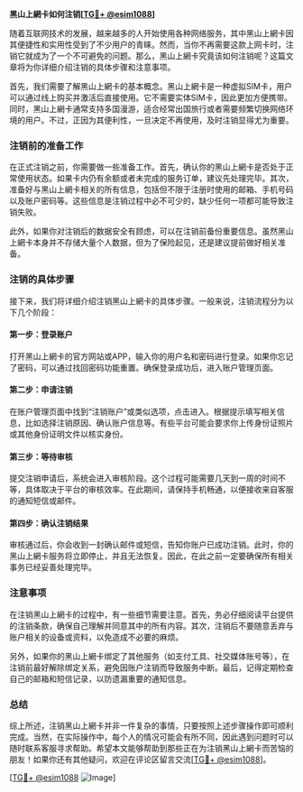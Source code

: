 **黑山上網卡如何注销[[TG💪+ @esim1088](https://t.me/s/esim1088)]**

随着互联网技术的发展，越来越多的人开始使用各种网络服务，其中黑山上網卡因其便捷性和实用性受到了不少用户的青睐。然而，当你不再需要这款上网卡时，注销它就成为了一个不可避免的问题。那么，黑山上網卡究竟该如何注销呢？这篇文章将为你详细介绍注销的具体步骤和注意事项。

首先，我们需要了解黑山上網卡的基本概念。黑山上網卡是一种虚拟SIM卡，用户可以通过线上购买并激活后直接使用。它不需要实体SIM卡，因此更加方便携带。同时，黑山上網卡通常支持多国漫游，适合经常出国旅行或者需要频繁切换网络环境的用户。不过，正因为其便利性，一旦决定不再使用，及时注销显得尤为重要。

### 注销前的准备工作

在正式注销之前，你需要做一些准备工作。首先，确认你的黑山上網卡是否处于正常使用状态。如果卡内仍有余额或者未完成的服务订单，建议先处理完毕。其次，准备好与黑山上網卡相关的所有信息，包括但不限于注册时使用的邮箱、手机号码以及账户密码等。这些信息是注销过程中必不可少的，缺少任何一项都可能导致注销失败。

此外，如果你对注销后的数据安全有顾虑，可以在注销前备份重要信息。虽然黑山上網卡本身并不存储大量个人数据，但为了保险起见，还是建议提前做好相关准备。

### 注销的具体步骤

接下来，我们将详细介绍注销黑山上網卡的具体步骤。一般来说，注销流程分为以下几个阶段：

#### 第一步：登录账户
打开黑山上網卡的官方网站或APP，输入你的用户名和密码进行登录。如果你忘记了密码，可以通过找回密码功能重置。确保登录成功后，进入账户管理页面。

#### 第二步：申请注销
在账户管理页面中找到“注销账户”或类似选项，点击进入。根据提示填写相关信息，比如选择注销原因、确认账户信息等。有些平台可能会要求你上传身份证照片或其他身份证明文件以核实身份。

#### 第三步：等待审核
提交注销申请后，系统会进入审核阶段。这个过程可能需要几天到一周的时间不等，具体取决于平台的审核效率。在此期间，请保持手机畅通，以便接收来自客服的通知短信或邮件。

#### 第四步：确认注销结果
审核通过后，你会收到一封确认邮件或短信，告知你账户已成功注销。此时，你的黑山上網卡服务将立即停止，并且无法恢复。因此，在此之前一定要确保所有相关事务已经妥善处理完毕。

### 注意事项

在注销黑山上網卡的过程中，有一些细节需要注意。首先，务必仔细阅读平台提供的注销条款，确保自己理解并同意其中的所有内容。其次，注销后不要随意丢弃与账户相关的设备或资料，以免造成不必要的麻烦。

另外，如果你的黑山上網卡绑定了其他服务（如支付工具、社交媒体账号等），在注销前最好解除绑定关系，避免因账户注销而导致服务中断。最后，记得定期检查自己的邮箱和短信记录，以防遗漏重要的通知信息。

### 总结

综上所述，注销黑山上網卡并非一件复杂的事情，只要按照上述步骤操作即可顺利完成。当然，在实际操作中，每个人的情况可能会有所不同，因此遇到问题时可以随时联系客服寻求帮助。希望本文能够帮助到那些正在为注销黑山上網卡而苦恼的朋友！如果你还有其他疑问，欢迎在评论区留言交流[[TG💪+ @esim1088](https://t.me/s/esim1088)]。

[[TG💪+ @esim1088](https://t.me/s/esim1088) ![Image](https://i.postimg.cc/4NQfJmqS/Snipaste-2025-05-13-00-14-12.png)]